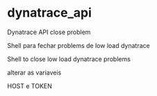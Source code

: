 # dynatrace_api
Dynatrace API close problem

Shell para fechar problems de low load dynatrace

Shell to close low load dynatrace problems

alterar as variaveis 

HOST e TOKEN
